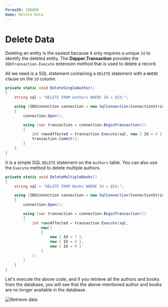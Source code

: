 ```yaml
---
PermaID: 100006
Name: Delete Data
---
```


# Delete Data

Deleting an entity is the easiest because it only requires a unique `Id` to identify the deleted entity. The **Dapper.Transaction** provides the `IDbTransaction.Execute` extension method that is used to delete a record. 

All we need is a SQL statement containing a `DELETE` statement with a `WHERE` clause on the `Id` column.

```csharp
private static void DeleteSingleAuthor()
{
    string sql = "DELETE FROM Authors WHERE Id = @Id;";

    using (IDbConnection connection = new SqlConnection(ConnectionString))
    {
        connection.Open();

        using (var transaction = connection.BeginTransaction())
        {
            int rowsAffected = transaction.Execute(sql, new { Id = 4 });
            transaction.Commit();
        }
    }
}
```

It is a simple SQL `DELETE` statement on the `Authors` table. You can also use the `Execute` method to delete multiple authors.

```csharp
private static void DeleteMultipleBooks()
{
    string sql = "DELETE FROM Books WHERE Id = @Id;";

    using (IDbConnection connection = new SqlConnection(ConnectionString))
    {
        connection.Open();

        using (var transaction = connection.BeginTransaction())
        {
            int rowsAffected = transaction.Execute(sql,
                new[]
                {
                    new { Id = 7 },
                    new { Id = 8 },
                    new { Id = 9 }
                }
            );
        }
    }
}
```

Let's execute the above code, and if you retrieve all the authors and books from the database, you will see that the above-mentioned author and books are no longer available in the database.

<img src="images/delete-data-1.png" alt="Retrieve data">

